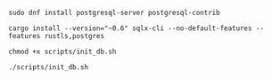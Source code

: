 
```
sudo dnf install postgresql-server postgresql-contrib
```

```
cargo install --version="~0.6" sqlx-cli --no-default-features --features rustls,postgres
```

```
chmod +x scripts/init_db.sh
```

```
./scripts/init_db.sh
```
